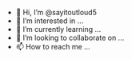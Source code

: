 - 👋 Hi, I’m @sayitoutloud5
- 👀 I’m interested in ...
- 🌱 I’m currently learning ...
- 💞️ I’m looking to collaborate on ...
- 📫 How to reach me ...


